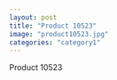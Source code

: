 ```yaml
---
layout: post
title: "Product 10523"
image: "product10523.jpg"
categories: "category1"
---
```

Product 10523
